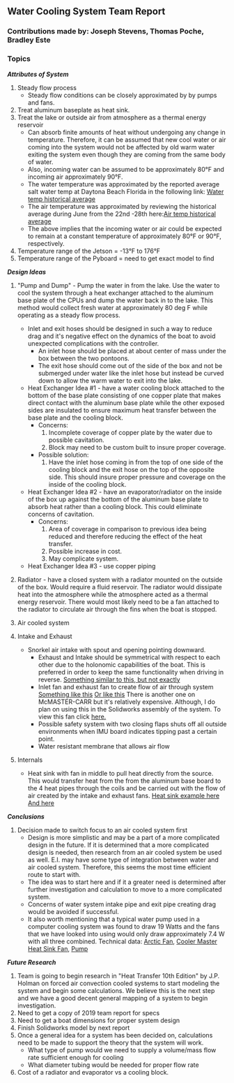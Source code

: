 
## Water Cooling System Team Report
### Contributions made by: Joseph Stevens, Thomas Poche, Bradley Este
### Topics
***Attributes of System***
1. Steady flow process
	* Steady flow conditions can be closely approximated by by pumps and fans.
2. Treat aluminum baseplate as heat sink. 
3. Treat the lake or outside air from atmosphere as a thermal energy reservoir
	* Can absorb finite amounts of heat without undergoing any change in temperature.
  	Therefore, it can be assumed that new cool water or air coming into the system would not be affected by old warm water exiting the system even though they are coming from the same body of water.
	* Also, incoming water can be assumed to be approximately 80&deg;F and incoming air approximately 90&deg;F. 
	* The water temperature was approximated by the reported average salt water temp at Daytona Beach Florida in the following link: [Water temp historical average](https://www.currentresults.com/Oceans/Temperature/daytona-beach-average-water-temperature.php)
	 * The air temperature was approximated by reviewing the historical average during June from the 22nd -28th here:[Air temp historical average](https://www.accuweather.com/en/us/daytona-beach/32114/june-weather/328173)
	* The above implies that the incoming water or air could be expected to remain at a constant temperature of approximately 80&deg;F or 90&deg;F, respectively.
4. Temperature range of the Jetson = -13&deg;F to 176&deg;F
5. Temperature range of the Pyboard = need to get exact model to find

***Design Ideas***
1. "Pump and Dump" - Pump the water in from the lake. Use the water to cool the system through a heat exchanger attached to the aluminum base plate of the CPUs and dump the water back in to the lake. This method would collect fresh water at approximately 80 deg F while operating as a steady flow process. 
	* Inlet and exit hoses should be designed in such a way to reduce drag and it's negative effect on the dynamics of the boat to avoid unexpected complications with the controller.
		* An inlet hose should be placed at about center of mass under the box between the two pontoons. 
		* The exit hose should come out of the side of the box and not be submerged under water like the inlet hose but instead be curved down to allow the warm water to exit into the lake.
	* Heat Exchanger Idea #1 - have a water cooling block attached to the bottom of the base plate
	  consisting of one copper plate that makes direct contact with the aluminum base plate while the
	  other exposed sides are insulated to ensure maximum heat transfer between the base plate and the
	  cooling block. 
		* Concerns:
			1. Incomplete coverage of copper plate by the water due to possible cavitation.
			2. Block may need to be custom built to insure proper coverage.
		* Possible solution:
			1. Have the inlet hose coming in from the top of one side of the cooling block and the exit
			   hose on the top of the opposite side. This should insure proper pressure and coverage on
			   the inside of the cooling block.
	* Heat Exchanger Idea #2 - have an evaporator/radiator on the inside of the box up against the
	  bottom of the aluminum base plate to absorb heat rather than a cooling block. This could
	  eliminate concerns of cavitation.
		* Concerns:
			1. Area of coverage in comparison to previous idea being reduced and therefore reducing the
			    effect of the heat transfer.
			2. Possible increase in cost.
			3. May complicate system.
	* Heat Exchanger Idea #3 - use copper piping
	
7. Radiator - have a closed system with a radiator mounted on the outside of the box. Would require a fluid reservoir. The radiator would dissipate heat into the atmosphere while the atmosphere acted as a thermal energy reservoir. There would most likely need to be a fan attached to the radiator to circulate air through the fins when the boat is stopped.

8. Air cooled system
9.  Intake and Exhaust
	* Snorkel air intake with spout and opening pointing downward. 
		* Exhaust and Intake should be symmetrical with respect to each other due to the holonomic capabilities of the boat. This is preferred in order to keep the same functionality when driving in reverse. 
			[Something similar to this, but not exactly](https://www.wish.com/product/598a140c08e12d09fc918b64?hide_login_modal=true&from_ad=goog_shopping&_display_country_code=US&_force_currency_code=USD&pid=googleadwords_int&c=%7BcampaignId%7D&ad_cid=598a140c08e12d09fc918b64&ad_cc=US&ad_curr=USD&ad_price=9.88&campaign_id=7203534630&gclid=Cj0KCQjw1Iv0BRDaARIsAGTWD1un2uznoSLaLp57aooTYjIFVpUlnZ-i83nC90eIvOSy9uJaWBWzo30aAvsEEALw_wcB&share=web)
		* Inlet fan and exhaust fan to create flow of air through system
			[Something like this](https://www.newegg.com/p/1YF-009M-001J3?Description=blower%20fan&cm_re=blower_fan-_-9SIA27CAK71375-_-Product)
			[Or like this](https://www.newegg.com/nonoise-g5015m12d1-6-fans/p/1YF-002N-00090?Item=9SIA6254FA5101&quicklink=true)
			There is another one on McMASTER-CARR but it's relatively expensive. Although, I do plan on using this in the Solidworks assembly of the system. To view this fan click [here.](https://www.mcmaster.com/9602k41)
		* Possible safety system with two closing flaps shuts off all outside environments when IMU board indicates tipping past a certain point.
		* Water resistant membrane that allows air flow
10. Internals
	* Heat sink with fan in middle to pull heat directly from the source. This would transfer heat from the from the aluminum base board to the 4 heat pipes through the coils and be carried out with the flow of air created by the intake and exhaust fans.
		[Heat sink example here](https://www.amazon.com/Noctua-NH-U12S-Premium-Cooler-NF-F12/dp/B00C9EYVGY/ref=sr_1_3?keywords=noctua%20nh-u12s&qid=1585513334&sr=8-3)
		[And here](https://www.coolermaster.com/catalog/coolers/cpu-air-coolers/hyper-212-evo/)

***Conclusions***
1. Decision made to switch focus to an air cooled system first
	 * Design is more simplistic and may be a part of a more complicated design in the future. If it is determined that a more complicated design is needed, then research from an air cooled system be used as well. E.I. may have some type of integration between water and air cooled system. Therefore, this seems the most time efficient route to start with. 
	 * The idea was to start here and if it a greater need is determined after further investigation and calculation to move to a more complicated system.
	 *  Concerns of water system intake pipe and exit pipe creating drag would be avoided if successful.
	 * It also worth mentioning that a typical water pump used in a computer cooling system was found to draw 19 Watts and the fans that we have looked into using would only draw approximately 7.4 W with all three combined. Technical data: [Arctic Fan](https://www.arctic.ac/us_en/p12.html), [Cooler Master Heat Sink Fan](https://www.coolermaster.com/catalog/coolers/cpu-air-coolers/hyper-212-evo/), [Pump](https://www.amazon.com/BXQINLENX-DC12V-Cooling-Exchanger-Cooler/dp/B01H1BE4VQ/ref=sr_1_7?crid=287DINFZONEG9&keywords=water%20cooling%20pump&qid=1585513800&sprefix=water%20cooling%20,aps,194&sr=8-7)
	 
***Future Research***

1. Team is going to begin research in "Heat Transfer 10th Edition" by J.P. Holman on forced air convection cooled systems to start modeling the system and begin some calculations. We believe this is the next step and we have a good decent general mapping of a system to begin investigation.
3. Need to get a copy of 2019 team report for specs
4. Need to get a boat dimensions for proper system design
5. Finish Solidworks model by next report
 6. Once a general idea for a system has been decided on, calculations need to be made to support the theory that the system will work.
 	* What type of pump would we need to supply a volume/mass flow rate sufficient enough for cooling 
	* What diameter tubing would be needed for proper flow rate
 7. Cost of a radiator and evaporator vs a cooling block.  
